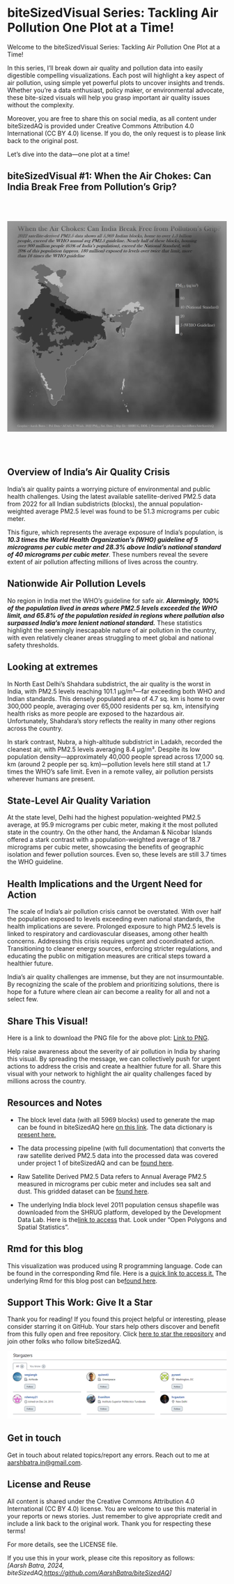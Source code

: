 
# biteSizedVisual Series: Tackling Air Pollution One Plot at a Time!

Welcome to the biteSizedVisual Series: Tackling Air Pollution One Plot
at a Time!

In this series, I’ll break down air quality and pollution data into
easily digestible compelling visualizations. Each post will highlight a
key aspect of air pollution, using simple yet powerful plots to uncover
insights and trends. Whether you’re a data enthusiast, policy maker, or
environmental advocate, these bite-sized visuals will help you grasp
important air quality issues without the complexity.

Moreover, you are free to share this on social media, as all content
under biteSizedAQ is provided under Creative Commons Attribution 4.0
International (CC BY 4.0) license. If you do, the only request is to
please link back to the original post.

Let’s dive into the data—one plot at a time!

## biteSizedVisual \#1: When the Air Chokes: Can India Break Free from Pollution’s Grip?

<br>

<br>

![](images/final.plot.png)

<br>

<br>

## **Overview of India’s Air Quality Crisis**

India’s air quality paints a worrying picture of environmental and
public health challenges. Using the latest available satellite-derived
PM2.5 data from 2022 for all Indian subdistricts (blocks), the annual
population-weighted average PM2.5 level was found to be 51.3 micrograms
per cubic meter.

This figure, which represents the average exposure of India’s
population, is ***10.3 times the World Health Organization’s (WHO)
guideline of 5 micrograms per cubic meter and 28.3% above India’s
national standard of 40 micrograms per cubic meter***. These numbers
reveal the severe extent of air pollution affecting millions of lives
across the country.

## **Nationwide Air Pollution Levels**

No region in India met the WHO’s guideline for safe air. ***Alarmingly,
100% of the population lived in areas where PM2.5 levels exceeded the
WHO limit, and 65.8% of the population resided in regions where
pollution also surpassed India’s more lenient national standard.***
These statistics highlight the seemingly inescapable nature of air
pollution in the country, with even relatively cleaner areas struggling
to meet global and national safety thresholds.

## Looking at extremes

In North East Delhi’s Shahdara subdistrict, the air quality is the worst
in India, with PM2.5 levels reaching 101.1 µg/m³—far exceeding both WHO
and Indian standards. This densely populated area of 4.7 sq. km is home
to over 300,000 people, averaging over 65,000 residents per sq. km,
intensifying health risks as more people are exposed to the hazardous
air. Unfortunately, Shahdara’s story reflects the reality in many other
regions across the country.

In stark contrast, Nubra, a high-altitude subdistrict in Ladakh,
recorded the cleanest air, with PM2.5 levels averaging 8.4 µg/m³.
Despite its low population density—approximately 40,000 people spread
across 17,000 sq. km (around 2 people per sq. km)—pollution levels here
still stand at 1.7 times the WHO’s safe limit. Even in a remote valley,
air pollution persists wherever humans are present.

## **State-Level Air Quality Variation**

At the state level, Delhi had the highest population-weighted PM2.5
average, at 95.9 micrograms per cubic meter, making it the most polluted
state in the country. On the other hand, the Andaman & Nicobar Islands
offered a stark contrast with a population-weighted average of 18.7
micrograms per cubic meter, showcasing the benefits of geographic
isolation and fewer pollution sources. Even so, these levels are still
3.7 times the WHO guideline.

## **Health Implications and the Urgent Need for Action**

The scale of India’s air pollution crisis cannot be overstated. With
over half the population exposed to levels exceeding even national
standards, the health implications are severe. Prolonged exposure to
high PM2.5 levels is linked to respiratory and cardiovascular diseases,
among other health concerns. Addressing this crisis requires urgent and
coordinated action. Transitioning to cleaner energy sources, enforcing
stricter regulations, and educating the public on mitigation measures
are critical steps toward a healthier future.

India’s air quality challenges are immense, but they are not
insurmountable. By recognizing the scale of the problem and prioritizing
solutions, there is hope for a future where clean air can become a
reality for all and not a select few.

## **Share This Visual!**

Here is a link to download the PNG file for the above plot: [Link to
PNG](https://github.com/AarshBatra/biteSizedAQ/blob/main/7.bite.sized.vis.1.ind_bl_pol_dist/final.plot.png).

Help raise awareness about the severity of air pollution in India by
sharing this visual. By spreading the message, we can collectively push
for urgent actions to address the crisis and create a healthier future
for all. Share this visual with your network to highlight the air
quality challenges faced by millions across the country.

## Resources and Notes

- The block level data (with all 5969 blocks) used to generate the map
  can be found in biteSizedAQ here [on this
  link](https://github.com/AarshBatra/biteSizedAQ/blob/main/7.bite.sized.vis.1.ind_bl_pol_dist/final_data.csv).
  The data dictionary is [present
  here.](https://github.com/AarshBatra/biteSizedAQ/blob/main/7.bite.sized.vis.1.ind_bl_pol_dist/data.dictionary.txt)

- The data processing pipeline (with full documentation) that converts
  the raw satellite derived PM2.5 data into the processed data was
  covered under project 1 of biteSizedAQ and can be [found
  here](https://github.com/AarshBatra/biteSizedAQ/tree/main/1.ind.block.pm2.5.sat.data.processing).

- Raw Satellite Derived PM2.5 Data refers to Annual Average PM2.5
  measured in micrograms per cubic meter and includes sea salt and dust.
  This gridded dataset can be [found
  here](https://sites.wustl.edu/acag/datasets/surface-pm2-5/#V6.GL.02).

- The underlying India block level 2011 population census shapefile was
  downloaded from the SHRUG platform, developed by the Development Data
  Lab. Here is the[link to
  access](https://www.devdatalab.org/shrug_download/) that. Look under
  “Open Polygons and Spatial Statistics”.

## Rmd for this blog

This visualization was produced using R programming language. Code can
be found in the corresponding Rmd file. Here is a [quick link to access
it.](https://github.com/AarshBatra/biteSizedAQ/blob/main/7.bite.sized.vis.1.ind_bl_pol_dist.Rmd)
The underlying Rmd for this blog post can be[found
here](https://github.com/AarshBatra/biteSizedAQ/blob/main/7.bite.sized.vis.1.ind_bl_pol_dist/README.Rmd).

## Support This Work: Give It a Star

Thank you for reading! If you found this project helpful or interesting,
please consider starring it on GitHub. Your stars help others discover
and benefit from this fully open and free repository. Click [here to
star the
repository](https://github.com/AarshBatra/biteSizedAQ/stargazers) and
join other folks who follow biteSizedAQ.

![](images/clipboard-1645959672.png)

## Get in touch

Get in touch about related topics/report any errors. Reach out to me at
<aarshbatra.in@gmail.com>.

## License and Reuse

All content is shared under the Creative Commons Attribution 4.0
International (CC BY 4.0) license. You are welcome to use this material
in your reports or news stories. Just remember to give appropriate
credit and include a link back to the original work. Thank you for
respecting these terms!

For more details, see the LICENSE file.

If you use this in your work, please cite this repository as follows:  
*\[Aarsh Batra, 2024,
biteSizedAQ,<https://github.com/AarshBatra/biteSizedAQ>\]*
